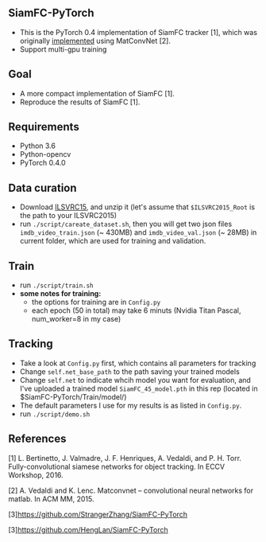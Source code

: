 ## SiamFC-PyTorch

* This is the PyTorch 0.4 implementation of SiamFC tracker [1], which was originally <a href="https://github.com/bertinetto/siamese-fc">implemented</a> using MatConvNet [2].
* Support multi-gpu training

## Goal

* A more compact implementation of SiamFC [1].
* Reproduce the results of SiamFC [1].

## Requirements

* Python 3.6
* Python-opencv
* PyTorch 0.4.0

## Data curation 

* Download <a href="http://bvisionweb1.cs.unc.edu/ilsvrc2015/ILSVRC2015_VID.tar.gz">ILSVRC15</a>, and unzip it (let's assume that `$ILSVRC2015_Root` is the path to your ILSVRC2015)
* run `./script/careate_dataset.sh`, then you will get two json files `imdb_video_train.json` (~ 430MB) and `imdb_video_val.json` (~ 28MB) in current folder, which are used for training and validation.

## Train

* run `./script/train.sh`
* **some notes for training:**
  * the options for training are in `Config.py`
  * each epoch (50 in total) may take 6 minuts (Nvidia Titan Pascal, num_worker=8 in my case)

## Tracking

* Take a look at `Config.py` first, which contains all parameters for tracking
* Change `self.net_base_path` to the path saving your trained models
* Change `self.net` to indicate whcih model you want for evaluation, and I've uploaded a trained model `SiamFC_45_model.pth` in this rep (located in $SiamFC-PyTorch/Train/model/)
* The default parameters I use for my results is as listed in `Config.py`.
* run `./script/demo.sh`

## References

[1] L. Bertinetto, J. Valmadre, J. F. Henriques, A. Vedaldi, and P. H. Torr. Fully-convolutional siamese networks for object tracking. In ECCV Workshop, 2016.

[2] A. Vedaldi and K. Lenc. Matconvnet – convolutional neural networks for matlab. In ACM MM, 2015.

[3]https://github.com/StrangerZhang/SiamFC-PyTorch

[3]https://github.com/HengLan/SiamFC-PyTorch


